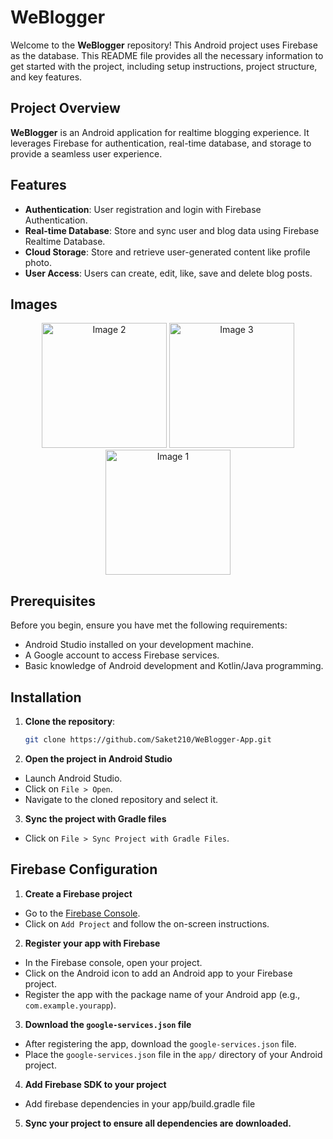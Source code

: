 # WeBlogger

Welcome to the **WeBlogger** repository! This Android project uses Firebase as the database. This README file provides all the necessary information to get started with the project, including setup instructions, project structure, and key features.

## Project Overview

**WeBlogger** is an Android application for realtime blogging experience. It leverages Firebase for authentication, real-time database, and storage to provide a seamless user experience.

## Features

- **Authentication**: User registration and login with Firebase Authentication.
- **Real-time Database**: Store and sync user and blog data using Firebase Realtime Database.
- **Cloud Storage**: Store and retrieve user-generated content like profile photo.
- **User Access**: Users can create, edit, like, save and delete blog posts.

## Images
<p align="center">
  <img src="https://github.com/Saket210/WeBlogger-App/assets/85545013/6d617883-9e3a-4581-a4ae-9cabba492383" alt="Image 2" width="200"/>
  <img src="https://github.com/Saket210/WeBlogger-App/assets/85545013/46f8a355-7904-40cf-acbe-61dfdd0b2fb2" alt="Image 3" width="200"/>
  <img src="https://github.com/Saket210/WeBlogger-App/assets/85545013/0d9b5622-085b-41dd-ab1e-638fe71bba80" alt="Image 1" width="200"/>
</p>

## Prerequisites

Before you begin, ensure you have met the following requirements:

- Android Studio installed on your development machine.
- A Google account to access Firebase services.
- Basic knowledge of Android development and Kotlin/Java programming.

## Installation

1. **Clone the repository**:

   ```sh
   git clone https://github.com/Saket210/WeBlogger-App.git
2. **Open the project in Android Studio**

- Launch Android Studio.
- Click on `File > Open`.
- Navigate to the cloned repository and select it.

3. **Sync the project with Gradle files**

- Click on `File > Sync Project with Gradle Files`.
   
## Firebase Configuration

1. **Create a Firebase project**

- Go to the [Firebase Console](https://console.firebase.google.com/).
- Click on `Add Project` and follow the on-screen instructions.

2. **Register your app with Firebase**

- In the Firebase console, open your project.
- Click on the Android icon to add an Android app to your Firebase project.
- Register the app with the package name of your Android app (e.g., `com.example.yourapp`).

3. **Download the `google-services.json` file**

- After registering the app, download the `google-services.json` file.
- Place the `google-services.json` file in the `app/` directory of your Android project.

4. **Add Firebase SDK to your project**

- Add firebase dependencies in your app/build.gradle file

5. **Sync your project to ensure all dependencies are downloaded.**


